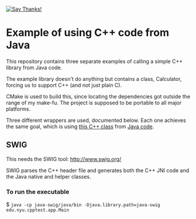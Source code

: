 [![Say Thanks!](https://img.shields.io/badge/Say%20Thanks-!-1EAEDB.svg)](https://saythanks.io/to/remram44)

Example of using C++ code from Java
===================================

This repository contains three separate examples of calling a simple C++ library from Java code.

The example library doesn't do anything but contains a class, Calculator, forcing us to support C++ (and not just plain C).

CMake is used to build this, since locating the dependencies got outside the range of my make-fu. The project is supposed to be portable to all major platforms.

Three different wrappers are used, documented below. Each one achieves the same goal, which is using [this C++ class](cpplib/src/Calculator.cpp) from [Java code](java-jni/java/src/app/Main.java).

SWIG
----

This needs the SWIG tool: http://www.swig.org/

SWIG parses the C++ header file and generates both the C++ JNI code and the Java native and helper classes.

### To run the executable

$ `java -cp java-swig/java/bin -Djava.library.path=java-swig edu.nyu.cpptest.app.Main`